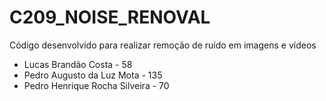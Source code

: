 # C209_NOISE_RENOVAL

Código desenvolvido para realizar remoção de ruído em imagens e vídeos

- Lucas Brandão Costa - 58
- Pedro Augusto da Luz Mota - 135
- Pedro Henrique Rocha Silveira - 70
